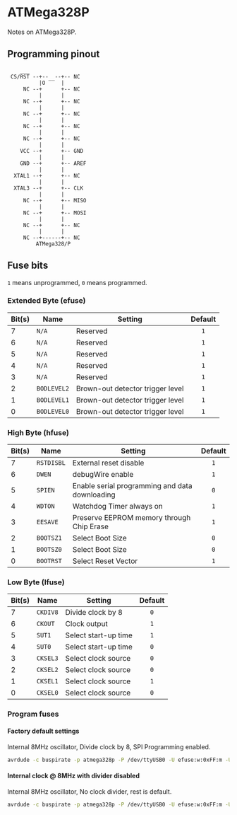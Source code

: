 # ATMega328P
Notes on ATMega328P.

## Programming pinout
``` text
    ___
 CS/RST --+--  --+-- NC
          |O ‾‾  |
     NC --+      +-- NC
          |      |
     NC --+      +-- NC
          |      |
     NC --+      +-- NC
          |      |
     NC --+      +-- NC
          |      |
     NC --+      +-- NC
          |      |
    VCC --+      +-- GND
          |      |
    GND --+      +-- AREF
          |      |
  XTAL1 --+      +-- NC
          |      |
  XTAL3 --+      +-- CLK
          |      |
     NC --+      +-- MISO
          |      |
     NC --+      +-- MOSI
          |      |
     NC --+      +-- NC
          |      |
     NC --+------+-- NC
         ATMega328/P
```

## Fuse bits
`1` means unprogrammed, `0` means programmed.

### Extended Byte (efuse)

| Bit(s) | Name        | Setting                                        | Default |
| ------ | ----------- | ---------------------------------------------- | :-----: |
| 7      | `N/A`       | Reserved                                       | `1`     |
| 6      | `N/A`       | Reserved                                       | `1`     |
| 5      | `N/A`       | Reserved                                       | `1`     |
| 4      | `N/A`       | Reserved                                       | `1`     |
| 3      | `N/A`       | Reserved                                       | `1`     |
| 2      | `BODLEVEL2` | Brown-out detector trigger level               | `1`     |
| 1      | `BODLEVEL1` | Brown-out detector trigger level               | `1`     |
| 0      | `BODLEVEL0` | Brown-out detector trigger level               | `1`     |



### High Byte (hfuse)

| Bit(s) | Name        | Setting                                        | Default |
| ------ | ----------- | ---------------------------------------------- | :-----: |
| 7      | `RSTDISBL`  | External reset disable                         | `1`     |
| 6      | `DWEN`      | debugWire enable                               | `1`     |
| 5      | `SPIEN`     | Enable serial programming and data downloading | `0`     |
| 4      | `WDTON`     | Watchdog Timer always on                       | `1`     |
| 3      | `EESAVE`    | Preserve EEPROM memory through Chip Erase      | `1`     |
| 2      | `BOOTSZ1`   | Select Boot Size                               | `0`     |
| 1      | `BOOTSZ0`   | Select Boot Size                               | `0`     |
| 0      | `BOOTRST`   | Select Reset Vector                            | `1`     |


### Low Byte (lfuse)

| Bit(s) | Name     | Setting                                        | Default |
| ------ | -------- | ---------------------------------------------- | :-----: |
| 7      | `CKDIV8` | Divide clock by 8                              | `0`     |
| 6      | `CKOUT`  | Clock output                                   | `1`     |
| 5      | `SUT1`   | Select start-up time                           | `1`     |
| 4      | `SUT0`   | Select start-up time                           | `0`     |
| 3      | `CKSEL3` | Select clock source                            | `0`     |
| 2      | `CKSEL2` | Select clock source                            | `0`     |
| 1      | `CKSEL1` | Select clock source                            | `1`     |
| 0      | `CKSEL0` | Select clock source                            | `0`     |


### Program fuses

#### Factory default settings
Internal 8MHz oscillator, Divide clock by 8, SPI Programming enabled.
``` bash
avrdude -c buspirate -p atmega328p -P /dev/ttyUSB0 -U efuse:w:0xFF:m -U hfuse:w:0xD9:m -U lfuse:w:0x62:m
```

#### Internal clock @ 8MHz with divider disabled
Internal 8MHz oscillator, No clock divider, rest is default.
``` bash
avrdude -c buspirate -p atmega328p -P /dev/ttyUSB0 -U efuse:w:0xFF:m -U hfuse:w:0xD9:m -U lfuse:w:0xE2:m
```

